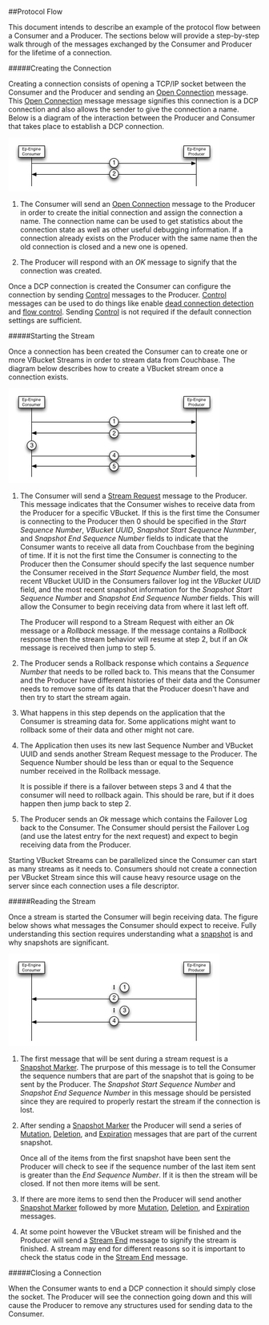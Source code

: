 ##Protocol Flow

This document intends to describe an example of the protocol flow between a Consumer and a Producer. The sections below will provide a step-by-step walk through of the messages exchanged by the Consumer and Producer for the lifetime of a connection.

#####Creating the Connection

Creating a connection consists of opening a TCP/IP socket between the Consumer and the Producer and sending an [Open Connection](commands/open-connection.md) message. This [Open Connection](commands/open-connection.md) message message signifies this connection is a DCP connection and also allows the sender to give the connection a name. Below is a diagram of the interaction between the Producer and Consumer that takes place to establish a DCP connection.

![Figure 1](../images/upr_session_1.jpg)

1. The Consumer will send an [Open Connection](commands/open-connection.md) message to the Producer in order to create the initial connection and assign the connection a name. The connection name can be used to get statistics about the connection state as well as other useful debugging information. If a connection already exists on the Producer with the same name then the old connection is closed and a new one is opened.

2. The Producer will respond with an *OK* message to signify that the connection was created.

Once a DCP connection is created the Consumer can configure the connection by sending [Control](commands/control.md) messages to the Producer. [Control](commands/control.md) messages can be used to do things like enable [dead connection detection](dead-connections.md) and [flow control](flow-control.md). Sending [Control](commands/control.md) is not required if the default connection settings are sufficient.

#####Starting the Stream

Once a connection has been created the Consumer can to create one or more VBucket Streams in order to stream data from Couchbase. The diagram below describes how to create a VBucket stream once a connection exists.

![Figure 2](../images/upr_session_2.jpg)

1. The Consumer will send a [Stream Request](commands/stream-request.md) message to the Producer. This message indicates that the Consumer wishes to receive data from the Producer for a specific VBucket. If this is the first time the Consumer is connecting to the Producer then 0 should be specified in the *Start Sequence Number*, *VBucket UUID*, *Snapshot Start Sequence Nunmber*, and *Snapshot End Sequence Number* fields to indicate that the Consumer wants to receive all data from Couchbase from the begining of time. If it is not the first time the Consumer is connecting to the Producer then the Consumer should specify the last sequence number the Consumer received in the *Start Sequence Number* field, the most recent VBucket UUID in the Consumers failover log int the *VBucket UUID* field, and the most recent snapshot information for the *Snapshot Start Sequence Number* and *Snapshot End Sequence Number* fields. This will allow the Consumer to begin receiving data from where it last left off.

	The Producer will respond to a Stream Request with either an *Ok* message or a *Rollback* message. If the message contains a *Rollback* response then the stream behavior will resume at step 2, but if an *Ok* message is received then jump to step 5.

2. The Producer sends a Rollback response which contains a *Sequence Number* that needs to be rolled back to. This means that the Consumer and the Producer have different histories of their data and the Consumer needs to remove some of its data that the Producer doesn't have and then try to start the stream again.

3. What happens in this step depends on the application that the Consumer is streaming data for. Some applications might want to rollback some of their data and other might not care.

4. The Application then uses its new last Sequence Number and VBucket UUID and sends another Stream Request message to the Producer. The Sequence Number should be less than or equal to the Sequence number received in the Rollback message.

	It is possible if there is a failover between steps 3 and 4 that the consumer will need to rollback again. This should be rare, but if it does happen then jump back to step 2.

5. The Producer sends an *Ok* message which contains the Failover Log back to the Consumer. The Consumer should persist the Failover Log (and use the latest entry for the next request) and expect to begin receiving data from the Producer.

Starting VBucket Streams can be parallelized since the Consumer can start as many streams as it needs to. Consumers should not create a connection per VBucket Stream since this will cause heavy resource usage on the server since each connection uses a file descriptor.

#####Reading the Stream

Once a stream is started the Consumer will begin receiving data. The figure below shows what messages the Consumer should expect to receive. Fully understanding this section requires understanding what a [snapshot]() is and why snapshots are significant.

![Figure 3](../images/upr_session_3.jpg)

1. The first message that will be sent during a stream request is a [Snapshot Marker](commands/snapshot-marker.md). The prurpose of this message is to tell the Consumer the sequence numbers that are part of the snapshot that is going to be sent by the Producer. The *Snapshot Start Sequence Number* and *Snapshot End Sequence Number* in this message should be persisted since they are required to properly restart the stream if the connection is lost.

2. After sending a [Snapshot Marker](commands/snapshot-marker.md) the Producer will send a series of [Mutation](commands/mutation.md), [Deletion](commands/deletion.md), and [Expiration](commands/expiration.md) messages that are part of the current snapshot.


	Once all of the items from the first snapshot have been sent the Producer will check to see if the sequence number of the last item sent is greater than the *End Sequence Number*. If it is then the stream will be closed. If not then more items will be sent.

3. If there are more items to send then the Producer will send another [Snapshot Marker](commands/snapshot-marker.md) followed by more [Mutation](commands/mutation.md), [Deletion](commands/deletion.md), and [Expiration](commands/expiration.md) messages.

4. At some point however the VBucket stream will be finished and the Producer will send a [Stream End](commands/stream-end.md) message to signify the stream is finished. A stream may end for different reasons so it is important to check the status code in the [Stream End](commands/stream-end.md) message.


#####Closing a Connection

When the Consumer wants to end a DCP connection it should simply close the socket. The Producer will see the connection going down and this will cause the Producer to remove any structures used for sending data to the Consumer.

